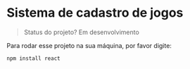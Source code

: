 <h1> Sistema de cadastro de jogos</h1>

> Status do projeto? Em desenvolvimento

Para rodar esse projeto na sua máquina, por favor digite:

```
npm install react
```
